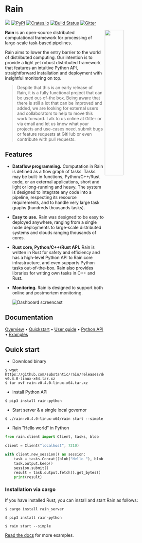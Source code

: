 # Rain

[![](https://img.shields.io/github/license/substantic/rain.svg)](https://github.com/substantic/rain/blob/master/LICENSE)
[![PyPI](https://img.shields.io/pypi/v/rain-python.svg)](https://pypi.org/project/rain-python/)
[![Crates.io](https://img.shields.io/crates/v/rain_core.svg)](https://www.crates.io/crates/rain_core)
[![Build Status](https://travis-ci.org/substantic/rain.svg?branch=master)](https://travis-ci.org/substantic/rain)
[![Gitter](https://badges.gitter.im/substantic/rain.svg)](https://gitter.im/substantic/rain?utm_source=badge&utm_medium=badge&utm_campaign=pr-badge&utm_content=badge)

<img align="right" width="35%" src="docs/imgs/logo.svg?sanitize=true">

**Rain** is an open-source distributed computational framework for processing
of large-scale task-based pipelines.

Rain aims to lower the entry barrier to the world of distributed computing. Our
intention is to provide a light yet robust distributed framework that features
an intuitive Python API, straightforward installation and deployment with
insightful monitoring on top.

> Despite that this is an early release of Rain, it is a fully functional
> project that can be used out-of-the box. Being aware that there is still
> a lot that can be improved and added, we are looking for external
> users and collaborators to help to move this work forward.
> Talk to us online at Gitter or via email and let us know what your
> projects and use-cases need, submit bugs or feature
> requests at GitHub or even contribute with pull requests.

## Features

- **Dataflow programming.** Computation in Rain is defined as a flow graph of
  tasks. Tasks may be built-in functions, Python/C++/Rust code, or an external
  applications, short and light or long-running and heavy. The system is
  designed to integrate any code into a pipeline, respecting its resource
  requirements, and to handle very large task graphs (hundreds thousands tasks).

- **Easy to use.** Rain was designed to be easy to deployed anywhere, ranging
  from a single node deployments to large-scale distributed systems and clouds
  ranging thousands of cores.

- **Rust core, Python/C++/Rust API.** Rain is written in Rust for safety and
  efficiency and has a high-level Python API to Rain core infrastructure, and
  even supports Python tasks out-of-the-box. Rain also provides libraries for
  writing own tasks in C++ and Rust.

- **Monitoring.** Rain is designed to support both online and postmortem
  monitoring.

  ![Dashboard screencast](docs/imgs/rain-dashboard.gif)

## Documentation

[Overview](http://substantic.github.io/rain/docs/overview.html) &bull; [Quickstart](http://substantic.github.io/rain/docs/quickstart.html) &bull; [User guide](http://substantic.github.io/rain/docs/user.html) &bull; [Python API](http://substantic.github.io/rain/docs/python_api.html) &bull; [Examples](http://substantic.github.io/rain/docs/examples.html)

## Quick start

- Download binary

```
$ wget https://github.com/substantic/rain/releases/download/v0.4.0/rain-v0.4.0-linux-x64.tar.xz
$ tar xvf rain-v0.4.0-linux-x64.tar.xz
```

- Install Python API

```
$ pip3 install rain-python
```

- Start server & a single local governor

```
$ ./rain-v0.4.0-linux-x64/rain start --simple
```

- Rain "Hello world" in Python

```python
from rain.client import Client, tasks, blob

client = Client("localhost", 7210)

with client.new_session() as session:
    task = tasks.Concat((blob("Hello "), blob("world!")))
    task.output.keep()
    session.submit()
    result = task.output.fetch().get_bytes()
    print(result)
```

### Installation via cargo

If you have installed Rust, you can install and start Rain as follows:

```
$ cargo install rain_server

$ pip3 install rain-python

$ rain start --simple
```

[Read the docs](http://substantic.github.io/rain/docs/examples.html) for more examples.
